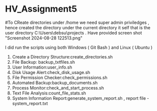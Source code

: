 # HV_Assignment5
#To CReate directories under /home we need super admin priviledges , hence created the directory under the current directory it self that is the user directory C:\Users\debsu\projects . Have provided screen shot "Screenshot 2024-08-28 122513.png"

I did run the scripts using both Windows ( Git Bash ) and Linux ( Ubuntu )
1. Create a Directory Structure:create_directories.sh
2. File Backup: backup_txtfiles.sh
3. User Information:user_info.sh
4. Disk Usage Alert:check_disk_usage.sh
5. File Permission Checker:check_permissions.sh
6. Automated Backup:backup_documents.sh
7. Process Monitor:check_and_start_process.sh
8. Text File Analysis:count_file_stats.sh
9. System Information Report:generate_system_report.sh , report file - system_report.txt
